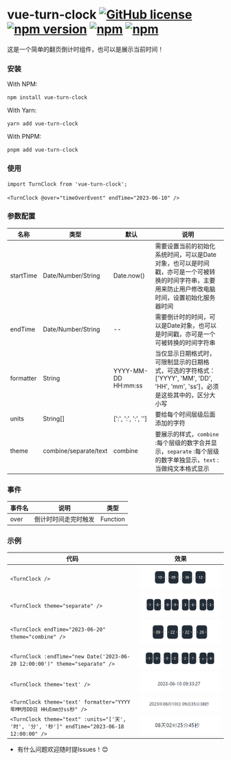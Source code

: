 # vue-turn-clock  [![GitHub license](https://img.shields.io/badge/license-MIT-blue.svg)](https://github.com/limintao/vue-turn-clock/blob/master/LICENSE) [![npm version](https://img.shields.io/npm/v/vue-turn-clock.svg?style=flat)](https://www.npmjs.com/package/vue-turn-clock) [![npm](https://img.shields.io/npm/v/vue-turn-clock.svg)](https://www.npmjs.com/package/vue-turn-clock) [![npm](https://img.shields.io/npm/dt/vue-turn-clock.svg)](https://www.npmjs.com/package/vue-turn-clock)

这是一个简单的翻页倒计时组件，也可以是展示当前时间！

### 安装

With NPM:
```
npm install vue-turn-clock
```
With Yarn:
```
yarn add vue-turn-clock
```
With PNPM:
```
pnpm add vue-turn-clock
```

### 使用

```vue
import TurnClock from 'vue-turn-clock';

<TurnClock @over="timeOverEvent" endTime="2023-06-10" />
```

### 参数配置
| 名称        | 类型 | 默认 | 说明 |
|-----------| -- | -- |------------------------------------------------------------------------------------|
| startTime | Date/Number/String | Date.now() | 需要设置当前的初始化系统时间，可以是Date对象，也可以是时间戳，亦可是一个可被转换的时间字符串，主要用来防止用户修改电脑时间，设置初始化服务器时间 |
| endTime   | Date/Number/String | -- | 需要倒计时的时间，可以是Date对象，也可以是时间戳，亦可是一个可被转换的时间字符串 |
| formatter | String | YYYY-MM-DD HH:mm:ss | 当仅显示日期格式时，可限制显示的日期格式，可选的字符格式：['YYYY', 'MM', 'DD', 'HH', 'mm', 'ss']，必须是这些其中的，区分大小写 |
| units     | String[] | [':', ':', ':', ''] | 要给每个时间层级后面添加的字符 |
| theme     | combine/separate/text | combine | 要展示的样式，`combine` :每个层级的数字合并显示，`separate` :每个层级的数字单独显示，`text` :当做纯文本格式显示 |

### 事件
| 事件名 | 说明 | 类型 |
| -- | -- | -- |
| over | 倒计时时间走完时触发 | Function |

### 示例
| 代码 | 效果 |
| -- | -- |
| ```<TurnClock />``` | ![screenshot1](./example/01.gif) |
| ```<TurnClock theme="separate" />``` | ![screenshot2](./example/02.gif) |
| ```<TurnClock endTime="2023-06-20" theme="combine" />``` | ![screenshot3](./example/03.gif) |
| ```<TurnClock :endTime="new Date('2023-06-20 12:00:00')" theme="separate" />``` | ![screenshot4](./example/04.gif) |
| ```<TurnClock theme='text' />``` | ![screenshot5](./example/05.gif) |
| ```<TurnClock theme='text' formatter="YYYY年MM月DD日 HH点mm分ss秒" />``` | ![screenshot6](./example/06.gif) |
| ```<TurnClock theme="text" :units="['天', '时', '分', '秒']" endTime="2023-06-18 12:00:00" />``` | ![screenshot7](./example/07.gif) |

* 有什么问题欢迎随时提Issues！😊
